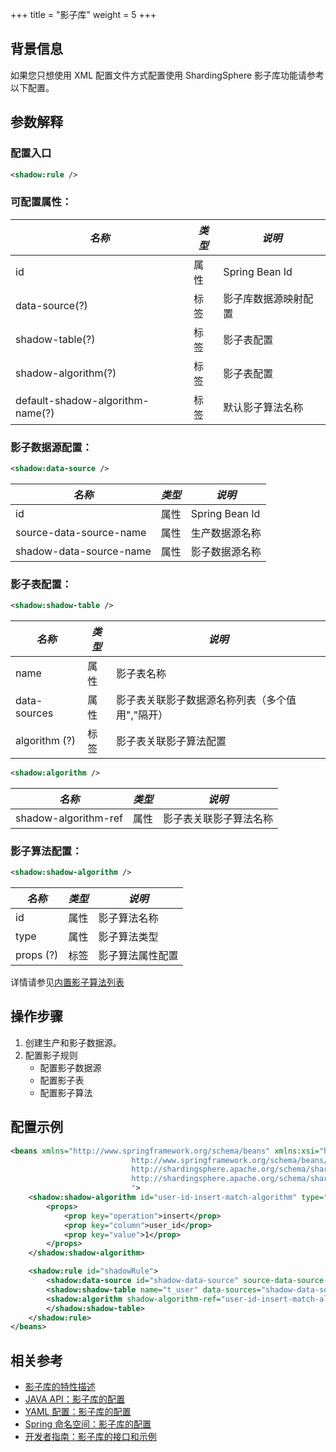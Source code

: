 +++
title = "影子库"
weight = 5
+++

## 背景信息
如果您只想使用 XML 配置文件方式配置使用 ShardingSphere 影子库功能请参考以下配置。

## 参数解释
### 配置入口

```xml
<shadow:rule />
```

###  可配置属性：
|  *名称*  |  *类型*  | *说明*  | 
| ------- | -------- | ------- | 
| id | 属性 | Spring Bean Id | 
| data-source(?) | 标签 | 影子库数据源映射配置 | 
| shadow-table(?) | 标签 | 影子表配置 | 
| shadow-algorithm(?) | 标签 | 影子表配置 | 
| default-shadow-algorithm-name(?) | 标签 | 默认影子算法名称 | 

###  影子数据源配置：
```xml
<shadow:data-source />
```

|  *名称*  |  *类型*  | *说明*  |
| ------- | -------- | ------- |
| id | 属性 | Spring Bean Id |
| source-data-source-name | 属性 | 生产数据源名称 |
| shadow-data-source-name | 属性 | 影子数据源名称 |

###  影子表配置：
```xml
<shadow:shadow-table />
```

|  *名称*  |  *类型*  | *说明*  |
| ------- | -------- | ------- |
| name | 属性 | 影子表名称 |
| data-sources | 属性 | 影子表关联影子数据源名称列表（多个值用","隔开） |
| algorithm (?) | 标签 | 影子表关联影子算法配置 |

```xml
<shadow:algorithm />
```

|  *名称*  |  *类型*  | *说明*  |
| ------- | -------- | ------- |
| shadow-algorithm-ref | 属性 | 影子表关联影子算法名称 |

###  影子算法配置：
```xml
<shadow:shadow-algorithm />
```

|  *名称*  |  *类型*  | *说明*  |
| ------- | -------- | ------- |
| id | 属性 | 影子算法名称 |
| type | 属性 | 影子算法类型 |
| props (?) | 标签 | 影子算法属性配置 |

详情请参见[内置影子算法列表](/cn/user-manual/common-config/builtin-algorithm/shadow)

## 操作步骤
1. 创建生产和影子数据源。
2. 配置影子规则
    - 配置影子数据源
    - 配置影子表
    - 配置影子算法

## 配置示例

```xml
<beans xmlns="http://www.springframework.org/schema/beans" xmlns:xsi="http://www.w3.org/2001/XMLSchema-instance" xmlns:shadow="http://shardingsphere.apache.org/schema/shardingsphere/shadow" xsi:schemaLocation="http://www.springframework.org/schema/beans 
                           http://www.springframework.org/schema/beans/spring-beans.xsd
                           http://shardingsphere.apache.org/schema/shardingsphere/shadow
                           http://shardingsphere.apache.org/schema/shardingsphere/shadow/shadow.xsd
                           ">
    <shadow:shadow-algorithm id="user-id-insert-match-algorithm" type="VALUE_MATCH">
        <props>
            <prop key="operation">insert</prop>
            <prop key="column">user_id</prop>
            <prop key="value">1</prop>
        </props>
    </shadow:shadow-algorithm>

    <shadow:rule id="shadowRule">
        <shadow:data-source id="shadow-data-source" source-data-source-name="ds" shadow-data-source-name="ds_shadow"/>
        <shadow:shadow-table name="t_user" data-sources="shadow-data-source">
        <shadow:algorithm shadow-algorithm-ref="user-id-insert-match-algorithm" />
        </shadow:shadow-table>
    </shadow:rule>
</beans>
```

## 相关参考
- [影子库的特性描述](/cn/features/shadow/)
- [JAVA API：影子库的配置 ](/cn/user-manual/shardingsphere-jdbc/java-api/rules/shadow/)
- [YAML 配置：影子库的配置](/cn/user-manual/shardingsphere-jdbc/yaml-config/rules/shadow/)
- [Spring 命名空间：影子库的配置](/cn/user-manual/shardingsphere-jdbc/spring-namespace/rules/shadow/)
- [开发者指南：影子库的接口和示例](/cn/dev-manual/shadow/)
